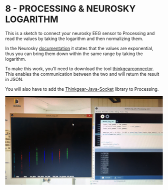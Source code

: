 # 8 - PROCESSING & NEUROSKY LOGARITHM

This is a sketch to connect your neurosky EEG sensor to Processing and read the values by taking the logarithm and then normalizing them.

In the Neurosky [documentation](http://support.neurosky.com/kb/development-2/eeg-band-power-values-units-amplitudes-and-meaning) it states that the values are exponential, thus you can bring them down within the same range by taking the logarithm.

To make this work, you'll need to download the tool [thinkgearconnector](http://developer.neurosky.com/docs/doku.php?id=thinkgear_connector_tgc). This enables the communication between the two and will return the result in JSON.

You will also have to add the [Thinkgear-Java-Socket](https://github.com/borg/ThinkGear-Java-socket) library to Processing.

![example](sketch.png "Example")